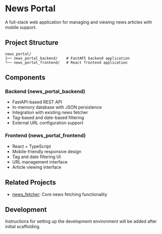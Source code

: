 # News Portal

A full-stack web application for managing and viewing news articles with mobile support.

## Project Structure

```
news_portal/
├── news_portal_backend/    # FastAPI backend application
└── news_portal_frontend/   # React frontend application
```

## Components

### Backend (news_portal_backend)
- FastAPI-based REST API
- In-memory database with JSON persistence
- Integration with existing news fetcher
- Tag-based and date-based filtering
- External URL configuration support

### Frontend (news_portal_frontend)
- React + TypeScript
- Mobile-friendly responsive design
- Tag and date filtering UI
- URL management interface
- Article viewing interface

## Related Projects
- [news_fetcher](../news_fetcher/): Core news fetching functionality

## Development
Instructions for setting up the development environment will be added after initial scaffolding.
